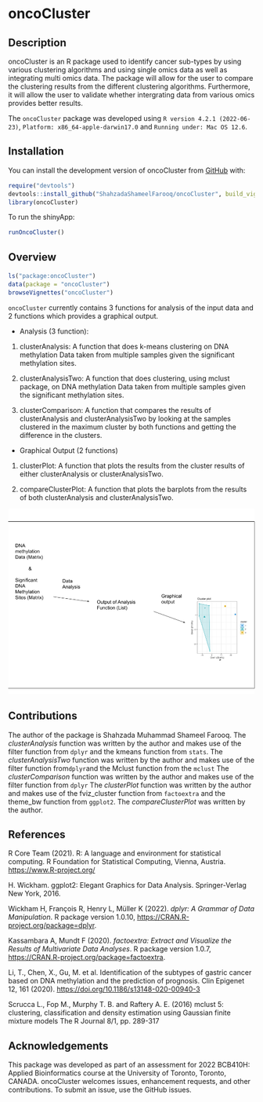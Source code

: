 
<!-- README.md is generated from README.Rmd. Please edit that file -->

# oncoCluster

<!-- badges: start -->
<!-- badges: end -->

## Description

oncoCluster is an R package used to identify cancer sub-types by using
various clustering algorithms and using single omics data as well as
integrating multi omics data. The package will allow for the user to
compare the clustering results from the different clustering algorithms.
Furthermore, it will allow the user to validate whether intergrating
data from various omics provides better results.

The `oncoCluster` package was developed using
`R version 4.2.1 (2022-06-23)`, `Platform: x86_64-apple-darwin17.0` and
`Running under: Mac OS 12.6`.

## Installation

You can install the development version of oncoCluster from
[GitHub](https://github.com/) with:

``` r
require("devtools")
devtools::install_github("ShahzadaShameelFarooq/oncoCluster", build_vignettes = TRUE)
library(oncoCluster)
```

To run the shinyApp:

``` r
runOncoCluster()
```

## Overview

``` r
ls("package:oncoCluster")
data(package = "oncoCluster") 
browseVignettes("oncoCluster")
```

`oncoCluster` currently contains 3 functions for analysis of the input
data and 2 functions which provides a graphical output.

-   Analysis (3 function):

1.  clusterAnalysis: A function that does k-means clustering on DNA
    methylation Data taken from multiple samples given the significant
    methylation sites.

2.  clusterAnalysisTwo: A function that does clustering, using mclust
    package, on DNA methylation Data taken from multiple samples given
    the significant methylation sites.

3.  clusterComparison: A function that compares the results of
    clusterAnalysis and clusterAnalysisTwo by looking at the samples
    clustered in the maximum cluster by both functions and getting the
    difference in the clusters.

-   Graphical Output (2 functions)

1.  clusterPlot: A function that plots the results from the cluster
    results of either clusterAnalysis or clusterAnalysisTwo.

2.  compareClusterPlot: A function that plots the barplots from the
    results of both clusterAnalysis and clusterAnalysisTwo.

![](./inst/extdata/overview.png)

## Contributions

The author of the package is Shahzada Muhammad Shameel Farooq. The
*clusterAnalysis* function was written by the author and makes use of
the filter function from `dplyr` and the kmeans function from `stats`.
The *clusterAnalysisTwo* function was written by the author and makes
use of the filter function from`dplyr`and the Mclust function from the
`mclust` The *clusterComparison* function was written by the author and
makes use of the filter function from `dplyr` The *clusterPlot* function
was written by the author and makes use of the fviz_cluster function
from `factoextra` and the theme_bw function from `ggplot2`. The
*compareClusterPlot* was written by the author.

## References

R Core Team (2021). R: A language and environment for statistical
computing. R Foundation for Statistical Computing, Vienna, Austria.
<https://www.R-project.org/>

H. Wickham. ggplot2: Elegant Graphics for Data Analysis. Springer-Verlag
New York, 2016.

Wickham H, François R, Henry L, Müller K (2022). *dplyr: A Grammar of
Data Manipulation*. R package version 1.0.10,
<https://CRAN.R-project.org/package=dplyr>.

Kassambara A, Mundt F (2020). *factoextra: Extract and Visualize the
Results of Multivariate Data Analyses*. R package version 1.0.7,
<https://CRAN.R-project.org/package=factoextra>.

Li, T., Chen, X., Gu, M. et al. Identification of the subtypes of
gastric cancer based on DNA methylation and the prediction of prognosis.
Clin Epigenet 12, 161 (2020).
<https://doi.org/10.1186/s13148-020-00940-3>

Scrucca L., Fop M., Murphy T. B. and Raftery A. E. (2016) mclust 5:
clustering, classification and density estimation using Gaussian finite
mixture models The R Journal 8/1, pp. 289-317

## Acknowledgements

This package was developed as part of an assessment for 2022 BCB410H:
Applied Bioinformatics course at the University of Toronto, Toronto,
CANADA. oncoCluster welcomes issues, enhancement requests, and other
contributions. To submit an issue, use the GitHub issues.
